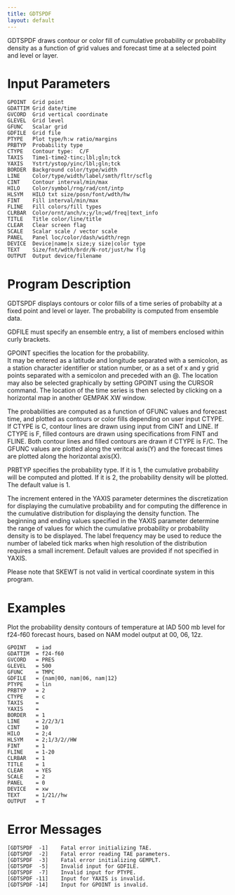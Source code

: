 ```yaml
---
title: GDTSPDF
layout: default
---
```


GDTSPDF draws contour or color fill of cumulative probability 
or probability density as a function of grid values and
forecast time at a selected point and level or layer.

# Input Parameters
 
	GPOINT  Grid point
	GDATTIM Grid date/time
	GVCORD  Grid vertical coordinate
	GLEVEL  Grid level
	GFUNC   Scalar grid
	GDFILE  Grid file
	PTYPE   Plot type/h:w ratio/margins
	PRBTYP  Probability type
	CTYPE   Contour type:  C/F
	TAXIS   Time1-time2-tinc;lbl;gln;tck
	YAXIS   Ystrt/ystop/yinc/lbl;gln;tck
	BORDER  Background color/type/width
	LINE    Color/type/width/label/smth/fltr/scflg
	CINT    Contour interval/min/max
	HILO    Color/symbol/rng/rad/cnt/intp
	HLSYM   HILO txt size/posn/font/wdth/hw
	FINT    Fill interval/min/max
	FLINE   Fill colors/fill types
	CLRBAR  Color/ornt/anch/x;y/ln;wd/freq|text_info
	TITLE   Title color/line/title
	CLEAR   Clear screen flag
	SCALE   Scalar scale / vector scale
	PANEL   Panel loc/color/dash/width/regn
	DEVICE  Device|name|x size;y size|color type
	TEXT    Size/fnt/wdth/brdr/N-rot/just/hw flg
	OUTPUT  Output device/filename
 


# Program Description
 
GDTSPDF displays contours or color fills of a time series of
probabilty at a fixed point and level or layer.  The probability
is computed from ensemble data.

GDFILE must specify an ensemble entry, a list of members
enclosed within curly brackets. 

GPOINT specifies the location for the probability.  
It may be entered as a latitude and longitude 
separated with a semicolon, as a station character 
identifier or station number, or as a set of x and 
y grid points separated with a semicolon and preceded 
with an @.  The location may also be selected 
graphically by setting GPOINT using the CURSOR
command.  The location of the time series is then 
selected by clicking on a horizontal map in another 
GEMPAK XW window.

The probabilities are computed as a function of GFUNC
values and forecast time, and plotted as contours or
color fills depending on user input CTYPE. If CTYPE 
is C, contour lines are drawn using input from CINT
and LINE.  If CTYPE is F, filled contours are drawn using
specifications from FINT and FLINE. Both contour lines and
filled contours are drawn if CTYPE is F/C.  The GFUNC values
are plotted along the veritcal axis(Y) and the forecast times
are plotted along the horizontal axis(X).
 
PRBTYP specifies the probability type. If it is 1, the
cumulative probability will be computed and plotted.  If it
is 2, the probability density will be plotted.  The default
value is 1.

The increment entered in the YAXIS parameter determines
the discretization for displaying the cumulative probability
and for computing the difference in the cumulative
distribution for displaying the density function.  The
beginning and ending values specified in the YAXIS
parameter determine the range of values for which
the cumulative probability or probability density is
to be displayed.  The label frequency may be used to
reduce the number of labeled tick marks when high
resolution of the distribution requires a small increment.
Default values are provided if not specified in YAXIS. 

Please note that SKEWT is not valid in vertical coordinate
system in this program.

 
# Examples
 
Plot the probability density contours of temperature at
    IAD 500 mb level for f24-f60 forecast hours, based on NAM 
    model output at 00, 06, 12z.
    
    GPOINT   = iad
    GDATTIM  = f24-f60
    GVCORD   = PRES
    GLEVEL   = 500
    GFUNC    = TMPC
    GDFILE   = {nam|00, nam|06, nam|12}
    PTYPE    = lin
    PRBTYP   = 2
    CTYPE    = c
    TAXIS    =  
    YAXIS    =  
    BORDER   = 1
    LINE     = 2/2/3/1
    CINT     = 10
    HILO     = 2;4
    HLSYM    = 2;1/3/2//HW
    FINT     = 1
    FLINE    = 1-20
    CLRBAR   = 1
    TITLE    = 1
    CLEAR    = YES
    SCALE    = 2
    PANEL    = 0
    DEVICE   = xw
    TEXT     = 1/21//hw
    OUTPUT   = T


# Error Messages
 
	[GDTSPDF  -1]    Fatal error initializing TAE.
	[GDTSPDF  -2]    Fatal error reading TAE parameters.
	[GDTSPDF  -3]    Fatal error initializing GEMPLT.
	[GDTSPDF  -5]    Invalid input for GDFILE.
	[GDTSPDF  -7]    Invalid input for PTYPE. 
	[GDTSPDF -11]    Input for YAXIS is invalid.
	[GDTSPDF -14]    Input for GPOINT is invalid.

